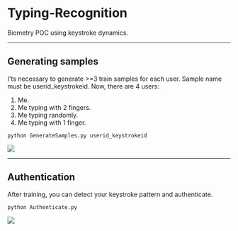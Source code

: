# Typing-Recognition
Biometry POC using keystroke dynamics.

---

## Generating samples
I'ts necessary to generate >=3 train samples for each user. Sample name must be userid_keystrokeid. Now, there are 4 users:

1. Me.
2. Me typing with 2 fingers.
3. Me typing randomly.
4. Me typing with 1 finger.

```python GenerateSamples.py userid_keystrokeid```

<img src="https://i.gyazo.com/e5acf1048f8f93ea695fdae9cf7649c2.gif"/>

---

## Authentication
After training, you can detect your keystroke pattern and authenticate.

```python Authenticate.py```

<img src="https://i.gyazo.com/9a4997e0fa1a9416969c07f61d2289ef.gif"/>

